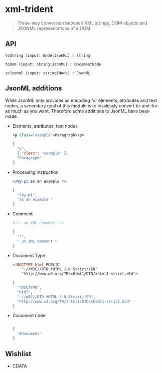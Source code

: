 # xml-trident

> Three-way conversion between XML strings, DOM objects and JSONML representations of a DOM.

## API

```
toString (input: Node|JsonML) : string
```

```
toDom (input: string|JsonML) : DocumentNode
```

```
toJsonml (input: string|Node) : JsonML
```

## JsonML additions

While JsonML only provides an encoding for elements, attributes and text nodes, a secondary goal of this module is to
losslessly convert to-and-fro as much as you want. Therefore some additions to JsonML have been made.

- Elements, attributes, text nodes

    ```xml
    <p class="example">Paragraph</p>
    ```

    ```json
    [
      "p",
      { "class": "example" },
      "Paragraph"
    ]
    ```

- Processing instruction

    ```xml
    <?my-pi as an example ?>
    ```

    ```json
    [
      "?my-pi",
      "as an example "
    ]
    ```

- Comment

    ```xml
    <!-- an XML comment -->
    ```

    ```json
    [
      "!",
      " an XML comment "
    ]
    ```

- Document Type

    ```xml
    <!DOCTYPE html PUBLIC
        "-//W3C//DTD XHTML 1.0 Strict//EN"
        "http://www.w3.org/TR/xhtml1/DTD/xhtml1-strict.dtd">
    ```

    ```json
    [
      "!DOCTYPE",
      "html",
      "-//W3C//DTD XHTML 1.0 Strict//EN",
      "http://www.w3.org/TR/xhtml1/DTD/xhtml1-strict.dtd"
    ]
    ```

- Document node

    ```xml

    ```

    ```json
    [
      "#document"
    ]
    ```

## Wishlist

- CDATA
